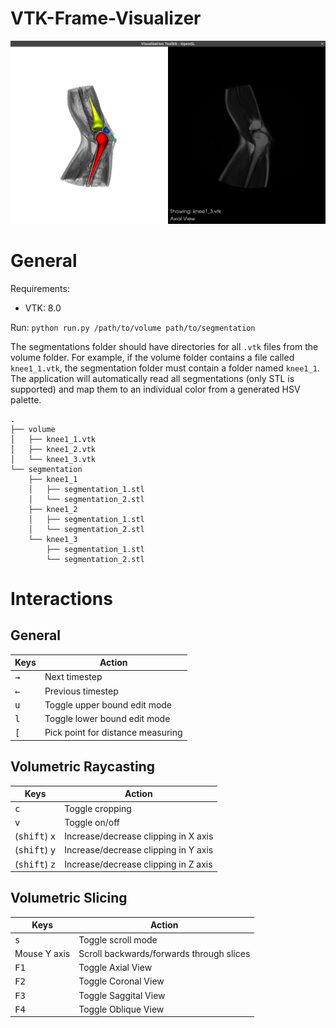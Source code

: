# VTK-Frame-Visualizer
![alt text](https://raw.githubusercontent.com/mcaandewiel/VTK-Frame-Visualizer/master/graphics/general.png)

# General
Requirements:
- VTK: 8.0

Run: `python run.py /path/to/volume path/to/segmentation`

The segmentations folder should have directories for all `.vtk` files from the volume folder. For example, if the volume folder contains a file called `knee1_1.vtk`, the segmentation folder must contain a folder named `knee1_1`. The application will automatically read all segmentations (only STL is supported) and map them to an individual color from a generated HSV palette.

    .
    ├── volume
    │   ├── knee1_1.vtk
    │   ├── knee1_2.vtk
    │   └── knee1_3.vtk
    └── segmentation
        ├── knee1_1        
        │   ├── segmentation_1.stl
        │   └── segmentation_2.stl
        ├── knee1_2
        │   ├── segmentation_1.stl
        │   └── segmentation_2.stl
        └── knee1_3
            ├── segmentation_1.stl
            └── segmentation_2.stl
# Interactions
## General
| Keys | Action |
|-|-|
|<kbd>&rarr;</kbd>     |     Next timestep    |
|<kbd>&larr;</kbd>     |     Previous timestep |
|<kbd>u</kbd>         | Toggle upper bound edit mode |
|<kbd>l</kbd>         | Toggle lower bound edit mode |
|<kbd>[</kbd>         | Pick point for distance measuring |

## Volumetric Raycasting
| Keys | Action |
|-|-|
|<kbd>c</kbd>    | Toggle cropping |
|<kbd>v</kbd>    | Toggle on/off |
|(<kbd>shift</kbd>) <kbd>x</kbd>    | Increase/decrease clipping in X axis |
|(<kbd>shift</kbd>) <kbd>y</kbd>    | Increase/decrease clipping in Y axis |
|(<kbd>shift</kbd>) <kbd>z</kbd>    | Increase/decrease clipping in Z axis |

## Volumetric Slicing
| Keys | Action |
|-|-|
|<kbd>s</kbd> | Toggle scroll mode |
|Mouse Y axis | Scroll backwards/forwards through slices |
|<kbd>F1</kbd>    | Toggle Axial View |
|<kbd>F2</kbd>    | Toggle Coronal View |
|<kbd>F3</kbd>    | Toggle Saggital View |
|<kbd>F4</kbd>    | Toggle Oblique View |
